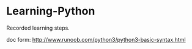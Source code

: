 # Learning-Python
Recorded learning steps.

doc form:
http://www.runoob.com/python3/python3-basic-syntax.html
